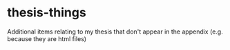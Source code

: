 # thesis-things
Additional items relating to my thesis that don't appear in the appendix (e.g. because they are html files)
